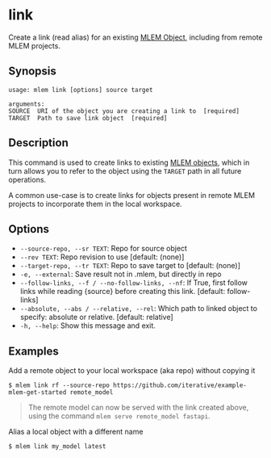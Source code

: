 # link

Create a link (read alias) for an existing
[MLEM Object](/doc/user-guide/basic-concepts#mlem-objects), including from
remote MLEM projects.

## Synopsis

```usage
usage: mlem link [options] source target

arguments:
SOURCE  URI of the object you are creating a link to  [required]
TARGET  Path to save link object  [required]
```

## Description

This command is used to create links to existing
[MLEM objects](/doc/user-guide/basic-concepts#mlem-objects), which in turn
allows you to refer to the object using the `TARGET` path in all future
operations.

A common use-case is to create links for objects present in remote MLEM projects
to incorporate them in the local workspace.

## Options

- `--source-repo, --sr TEXT`: Repo for source object
- `--rev TEXT`: Repo revision to use [default: (none)]
- `--target-repo, --tr TEXT`: Repo to save target to [default: (none)]
- `-e, --external`: Save result not in .mlem, but directly in repo
- `--follow-links, --f / --no-follow-links, --nf`: If True, first follow links
  while reading {source} before creating this link. [default: follow-links]
- `--absolute, --abs / --relative, --rel`: Which path to linked object to
  specify: absolute or relative. [default: relative]
- `-h, --help`: Show this message and exit.

## Examples

Add a remote object to your local workspace (aka repo) without copying it

```cli
$ mlem link rf --source-repo https://github.com/iterative/example-mlem-get-started remote_model
```

> The remote model can now be served with the link created above, using the
> command `mlem serve remote_model fastapi`.

Alias a local object with a different name

```cli
$ mlem link my_model latest
```
